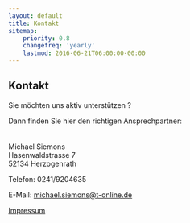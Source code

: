 ```yaml
---
layout: default
title: Kontakt
sitemap:
    priority: 0.8
    changefreq: 'yearly'
    lastmod: 2016-06-21T06:00:00-00:00
---
```


## Kontakt

Sie möchten uns aktiv unterstützen ?

Dann finden Sie hier den richtigen Ansprechpartner:
<br/>
<br/>
<br/>
Michael Siemons<br/>
Hasenwaldstrasse 7<br/>
52134 Herzogenrath<br/>

Telefon: 0241/9204635

E-Mail: [michael.siemons@t-online.de](mailto:michael.siemons@t-online.de)

[Impressum](/impressum/1/)
